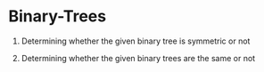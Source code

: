 # Binary-Trees

1) Determining whether the given binary tree is symmetric or not

2) Determining whether the given binary trees are the same or not
